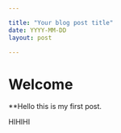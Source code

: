 ```yaml
---

title: "Your blog post title"
date: YYYY-MM-DD
layout: post

---
```


# Welcome

**Hello this is my first post.

HIHIHI

